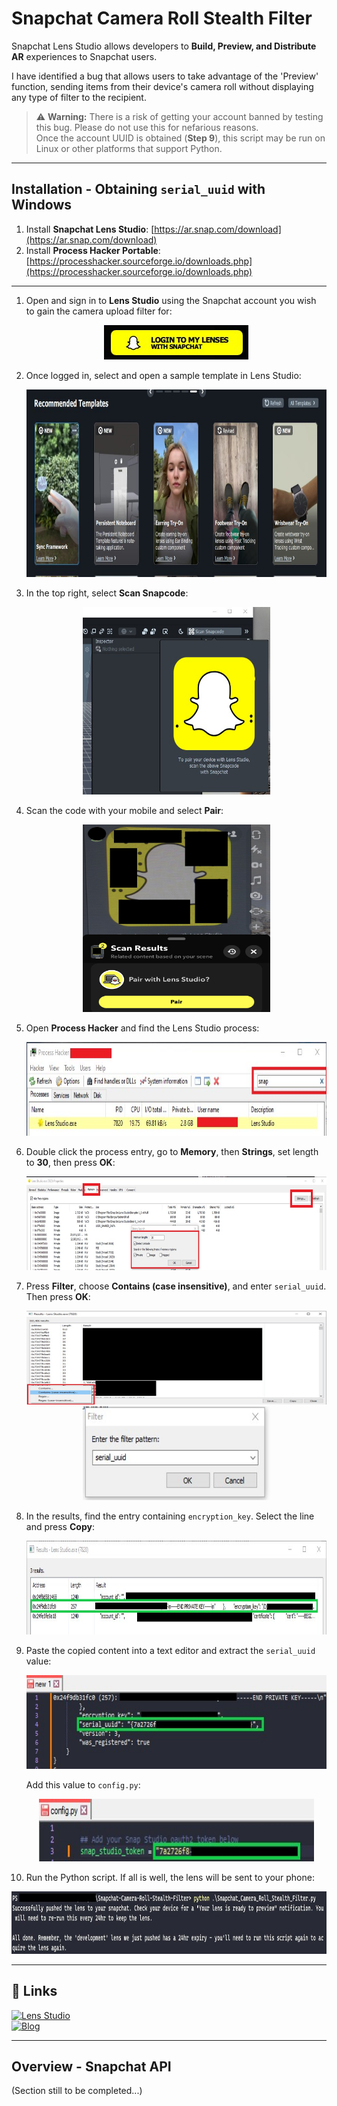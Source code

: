 # Snapchat Camera Roll Stealth Filter

Snapchat Lens Studio allows developers to **Build, Preview, and Distribute AR** experiences to Snapchat users.

I have identified a bug that allows users to take advantage of the 'Preview' function, sending items from their device's camera roll without displaying any type of filter to the recipient.

> ⚠️ **Warning:** There is a risk of getting your account banned by testing this bug. Please do not use this for nefarious reasons.  
> Once the account UUID is obtained (**Step 9**), this script may be run on Linux or other platforms that support Python.

---

## Installation - Obtaining `serial_uuid` with Windows

1. Install **Snapchat Lens Studio**: [https://ar.snap.com/download](https://ar.snap.com/download)  
2. Install **Process Hacker Portable**: [https://processhacker.sourceforge.io/downloads.php](https://processhacker.sourceforge.io/downloads.php)

---

1. Open and sign in to **Lens Studio** using the Snapchat account you wish to gain the camera upload filter for:

   <p align="center">
     <img src="https://github.com/reidanb/Snapchat-Camera-Roll-Stealth-Filter/raw/main/docs/login_snap.jpg">
   </p>

2. Once logged in, select and open a sample template in Lens Studio:

   <p align="center">
     <img src="https://github.com/reidanb/Snapchat-Camera-Roll-Stealth-Filter/raw/main/docs/template.jpg" width="600" height="300">
   </p>

3. In the top right, select **Scan Snapcode**:

   <p align="center">
     <img src="https://github.com/reidanb/Snapchat-Camera-Roll-Stealth-Filter/raw/main/docs/pair_pc.jpg" width="300" height="300">
   </p>

4. Scan the code with your mobile and select **Pair**:

   <p align="center">
     <img src="https://github.com/reidanb/Snapchat-Camera-Roll-Stealth-Filter/raw/main/docs/pair_phone.jpg" width="300" height="300">
   </p>

5. Open **Process Hacker** and find the Lens Studio process:

   <p align="center">
     <img src="https://github.com/reidanb/Snapchat-Camera-Roll-Stealth-Filter/raw/main/docs/search.jpg" width="600" height="150">
   </p>

6. Double click the process entry, go to **Memory**, then **Strings**, set length to **30**, then press **OK**:

   <p align="center">
     <img src="https://github.com/reidanb/Snapchat-Camera-Roll-Stealth-Filter/raw/main/docs/memory_string.jpg" width="600" height="150">
   </p>

7. Press **Filter**, choose **Contains (case insensitive)**, and enter `serial_uuid`. Then press **OK**:

   <p align="center">
     <img src="https://github.com/reidanb/Snapchat-Camera-Roll-Stealth-Filter/raw/main/docs/memory_search.jpg" width="600" height="150">
     <br>
     <img src="https://github.com/reidanb/Snapchat-Camera-Roll-Stealth-Filter/raw/main/docs/uuid.jpg" width="300" height="150">
   </p>

8. In the results, find the entry containing `encryption_key`. Select the line and press **Copy**:

   <p align="center">
     <img src="https://github.com/reidanb/Snapchat-Camera-Roll-Stealth-Filter/raw/main/docs/search_results.jpg" width="600" height="150">
   </p>

9. Paste the copied content into a text editor and extract the `serial_uuid` value:

   <p align="center">
     <img src="https://github.com/reidanb/Snapchat-Camera-Roll-Stealth-Filter/raw/main/docs/extract_uuid.jpg" width="600" height="150">
   </p>

   Add this value to `config.py`:

   <p align="center">
     <img src="https://github.com/reidanb/Snapchat-Camera-Roll-Stealth-Filter/raw/main/docs/config.jpg" width="440" height="100">
   </p>

10. Run the Python script. If all is well, the lens will be sent to your phone:

   <p align="center">
     <img src="https://github.com/reidanb/Snapchat-Camera-Roll-Stealth-Filter/raw/main/docs/cli_out.jpg" width="600" height="100">
   </p>

---

## 🔗 Links

[![Lens Studio](https://img.shields.io/badge/%F0%9F%94%97-Lens%20Studio-yellow)](https://ar.snap.com/lens-studio)  
[![Blog](https://img.shields.io/badge/%F0%9F%94%97-reidanb.gitlab.io-yellow)](https://reidanb.gitbook.io/home/blog/snapchat-lens-studio-staging-bug)

---

## Overview - Snapchat API

(Section still to be completed...)

